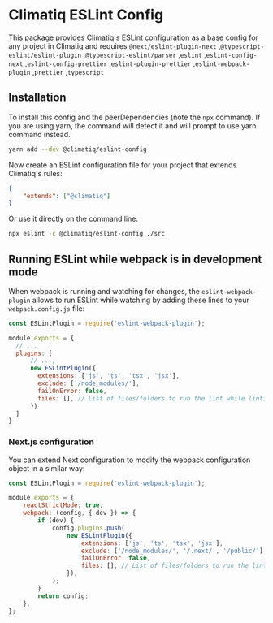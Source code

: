 # Climatiq ESLint Config

This package provides Climatiq's ESLint configuration as a base config for any project in Climatiq and requires `@next/eslint-plugin-next` ,`@typescript-eslint/eslint-plugin` ,`@typescript-eslint/parser` ,`eslint` ,`eslint-config-next` ,`eslint-config-prettier` ,`eslint-plugin-prettier` ,`eslint-webpack-plugin` ,`prettier` ,`typescript`

## Installation

To install this config and the peerDependencies (note the `npx` command). If you are using yarn, the command will detect it and will prompt to use yarn command instead.

```bash
yarn add --dev @climatiq/eslint-config
```

Now create an ESLint configuration file for your project that extends Climatiq's rules:

```json
{
    "extends": ["@climatiq"]
}
```

Or use it directly on the command line:

```bash
npx eslint -c @climatiq/eslint-config ./src
```

## Running ESLint while webpack is in development mode

When webpack is running and watching for changes, the `eslint-webpack-plugin` allows to run ESLint while watching by adding these lines to your `webpack.config.js` file:

```js
const ESLintPlugin = require('eslint-webpack-plugin');

module.exports = {
  // ...
  plugins: [
      // ...,
      new ESLintPlugin({
        extensions: ['js', 'ts', 'tsx', 'jsx'],
        exclude: ['/node_modules/'],
        failOnError: false,
        files: [], // List of files/folders to run the lint while linting
      })
  ]
}

```

### Next.js configuration

You can extend Next configuration to modify the webpack configuration object in a similar way:

```js
const ESLintPlugin = require('eslint-webpack-plugin');

module.exports = {
    reactStrictMode: true,
    webpack: (config, { dev }) => {
        if (dev) {
            config.plugins.push(
                new ESLintPlugin({
                    extensions: ['js', 'ts', 'tsx', 'jsx'],
                    exclude: ['/node_modules/', '/.next/', '/public/'],
                    failOnError: false,
                    files: [], // List of files/folders to run the lint while linting
                }),
            );
        }
        return config;
    },
};
```
